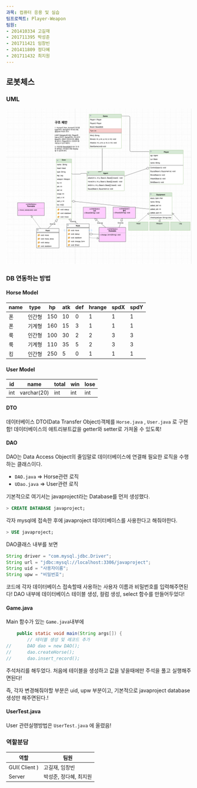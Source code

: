 ```yaml
---
과목: 컴퓨터 응용 및 실습
팀프로젝트: Player-Weapon
팀원:
- 201410334 고길재
- 201711395 박성준
- 201711421 임창빈
- 201411809 정다혜
- 201711432 최지원
---
```


## 로봇체스


### UML

![](./uml.png)


### DB 연동하는 방법

#### Horse Model

| name | type   | hp   | atk  | def  | hrange | spdX | spdY |
| ---- | ------ | ---- | ---- | ---- | ----- | ---- | ---- |
| 폰   | 인간형 | 150  | 10   | 0    | 1     | 1    | 1    |
| 폰   | 기계형 | 160  | 15   | 3    | 1     | 1    | 1    |
| 룩   | 인간형 | 100  | 30   | 2    | 2     | 3    | 3    |
| 룩   | 기계형 | 110  | 35   | 5    | 2     | 3    | 3    |
| 킹   | 인간형 | 250  | 5    | 0    | 1     | 1    | 1    |

#### User Model

| id | name   | total   | win  | lose  |
| ---- | ------ | ---- | ---- | ---- |
| int | varchar(20)   | int  | int  | int  |

#### DTO

데이터베이스 DTO(Data Transfer Object)객체를 `Horse.java` , `User.java` 로 구현함!
데이터베이스의 애트리뷰트값을 getter와 setter로 가져올 수 있도록!

#### DAO

DAO는 Data Access Object의 줄임말로 데이터베이스에 연결해 필요한 로직을 수행하는 클래스이다.

- `DAO.java` => Horse관련 로직
- `UDao.java` => User관련 로직

기본적으로 여기서는 javaproject라는 Database를 먼저 생성했다.

```sql
> CREATE DATABASE javaproject;
```

각자 mysql에 접속한 후에 javaproject 데이터베이스를 사용한다고 해줘야한다.

```sql
> USE javaproject;
```

DAO클래스 내부를 보면

```java
String driver = "com.mysql.jdbc.Driver";
String url = "jdbc:mysql://localhost:3306/javaproject";
String uid = "사용자이름";
String upw = "비밀번호";
```

코드에 각자 데이터베이스 접속할때 사용하는 사용자 이름과 비밀번호를 입력해주면된다!
DAO 내부에 데이터베이스 테이블 생성, 컬럼 생성, select 함수를 만들어두었다!

#### Game.java

Main 함수가 있는 `Game.java`내부에

```java
	public static void main(String args[]) {
		// 테이블 생성 및 레코드 추가
//		DAO dao = new DAO();
//		dao.createHorse();
//		dao.insert_record();
```
주석처리를 해두었다. 처음에 테이블을 생성하고 값을 넣을때에만 주석을 풀고 실행해주면된다!

즉, 각자 변경해줘야할 부분은 uid, upw 부분이고, 기본적으로 javaproject database생성만 해주면된다.!

#### UserTest.java

User 관련실행방법은 `UserTest.java` 에 올렸음!

### 역할분담

| 역할          | 팀원                   |
| ------------- | ---------------------- |
| GUI( Client ) | 고길재, 임창빈         |
| Server        | 박성준, 정다혜, 최지원 |

